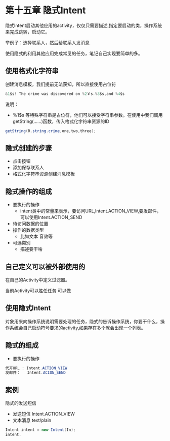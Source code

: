 # 第十五章 隐式Intent

隐式Intent启动其他应用的activity，仅仅只需要描述,指定要启动的类，操作系统来完成跳转，启动它。

举例子：选择联系人，然后给联系人发消息

使用隐式的利用其他应用完成常见的任务，笔记自己实现要简单的多。

## 使用格式化字符串

创建消息模板，我们提前无法获知，所以直接使用占位符

```java
&1$s! The crime was discovered on %2￥s.%3$s,and %4$s
```

说明：

- %1$s 等特殊字符串是占位符，他们可以接受字符串参数。在使用中我们调用getString(……)函数，传入格式化字符串资源的ID

```java
getString(R.string.crime,one,two,three);
```

## 隐式创建的步骤

- 点击按钮
- 添加保存联系人
- 格式化字符串资源创建消息模板

## 隐式操作的组成

- 要执行的操作
  - intent类中的常量来表示，要访问URL,Intent.ACTION_VIEW,要发邮件，可以使用Intent.ACTION_SEND
- 待访问数据的位置
- 操作的数据类型
  - 比如文本  音效等
- 可选类别
  - 描述要干啥

## 自己定义可以被外部使用的

在自己的Activity中定义过滤器。

<intent-filter>
  <action android:name = "android.intent.action.VIEW">            当前Activity可以胜任任务
  <category android:name = "android.intent.category.DEFAULT">     可以做
  <data android:scheme="http" android:host="baidu.com">
</intent-filter>


## 使用隐式Intent

对象用来向操作系统说明需要处理的任务，隐式的告诉操作系统，你要干什么，操作系统会自己启动符号要求的activity,如果存在多个就会出现一个列表。

## 隐式的组成

- 要执行的操作 
```java
代开URL : Intent.ACTION_VIEW
发邮件：   Intent.ACION_SEND

```

## 案例

隐式的发送短信

- 发送短信  Intent.ACTION_VIEW
- 文本消息  text/plain

```java
Intent intent = new Intent(In);
intent.

```






























